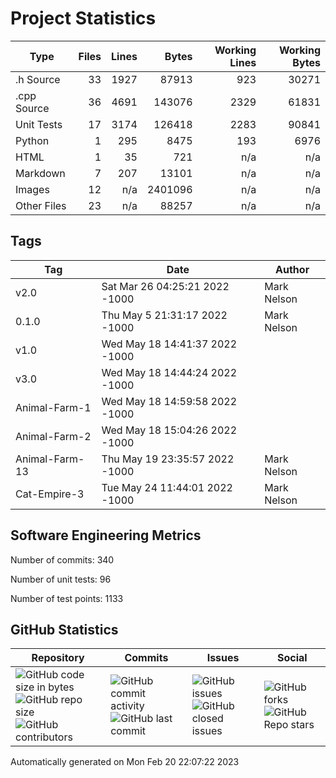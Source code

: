 Project Statistics
==================

| Type | Files | Lines | Bytes | Working Lines | Working Bytes |
|------|------:|------:|------:|--------------:|--------------:|
|.h Source|33|1927|87913|923|30271|
|.cpp Source|36|4691|143076|2329|61831|
|Unit Tests|17|3174|126418|2283|90841|
|Python|1|295|8475|193|6976|
|HTML|1|35|721|n/a|n/a|
|Markdown|7|207|13101|n/a|n/a|
|Images|12|n/a|2401096|n/a|n/a|
|Other	Files|23|n/a|88257|n/a|n/a|

## Tags
| Tag | Date	| Author	|
|-----|------|--------|
|v2.0|Sat Mar 26 04:25:21 2022 -1000|Mark Nelson|
|0.1.0|Thu May 5 21:31:17 2022 -1000|Mark Nelson|
|v1.0|Wed May 18 14:41:37 2022 -1000||
|v3.0|Wed May 18 14:44:24 2022 -1000||
|Animal-Farm-1|Wed May 18 14:59:58 2022 -1000||
|Animal-Farm-2|Wed May 18 15:04:26 2022 -1000||
|Animal-Farm-13|Thu May 19 23:35:57 2022 -1000|Mark Nelson|
|Cat-Empire-3|Tue May 24 11:44:01 2022 -1000|Mark Nelson|


## Software Engineering Metrics

Number of commits:  340

Number of unit tests:  96

Number of test points:  1133

## GitHub	Statistics
| Repository								  | Commits							| Issues						  | Social							|
|-------------------------------------|---------------------------|-------------------------|---------------------------|
| ![GitHub code size	in	bytes](https://img.shields.io/github/languages/code-size/marknelsonengineer/ee205_animal_farm_reference?style=social) <br/> ![GitHub repo size](https://img.shields.io/github/repo-size/marknelsonengineer/ee205_animal_farm_reference?style=social)	<br/>	![GitHub contributors](https://img.shields.io/github/contributors/marknelsonengineer/ee205_animal_farm_reference?style=social) | ![GitHub commit activity](https://img.shields.io/github/commit-activity/w/marknelsonengineer/ee205_animal_farm_reference?style=social) <br/> ![GitHub last	commit](https://img.shields.io/github/last-commit/marknelsonengineer/ee205_animal_farm_reference?style=social)	| ![GitHub	issues](https://img.shields.io/github/issues-raw/marknelsonengineer/ee205_animal_farm_reference?style=social) <br/> ![GitHub	closed issues](https://img.shields.io/github/issues-closed-raw/marknelsonengineer/ee205_animal_farm_reference?style=social) | ![GitHub forks](https://img.shields.io/github/forks/marknelsonengineer/ee205_animal_farm_reference?style=social) <br/> ![GitHub Repo	stars](https://img.shields.io/github/stars/marknelsonengineer/ee205_animal_farm_reference?style=social)	|

Automatically generated on Mon Feb 20 22:07:22 2023

